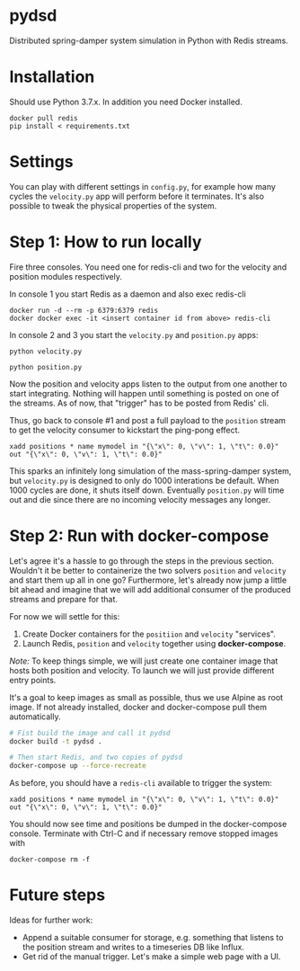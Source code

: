 # pydsd
Distributed spring-damper system simulation in Python with Redis streams.

# Installation

Should use Python 3.7.x.
In addition you need Docker installed.

```
docker pull redis
pip install < requirements.txt
```


# Settings

You can play with different settings in `config.py`, for example how many cycles the `velocity.py` app will perform before it terminates. It's also possible to tweak the physical properties of the system.


# Step 1: How to run locally

Fire three consoles. You need one for redis-cli and two for the velocity and position modules respectively.

In console 1 you start Redis as a daemon and also exec redis-cli
```
docker run -d --rm -p 6379:6379 redis
docker docker exec -it <insert container id from above> redis-cli
```

In console 2 and 3 you start the `velocity.py` and `position.py` apps:

```
python velocity.py
```

```
python position.py
```

Now the position and velocity apps listen to the output from one another to start integrating. Nothing will happen until something is posted on one of the streams. As of now, that "trigger" has to be posted from Redis' cli.

Thus, go back to console #1 and post a full payload to the `position` stream to get the
velocity consumer to kickstart the ping-pong effect.

```
xadd positions * name mymodel in "{\"x\": 0, \"v\": 1, \"t\": 0.0}" out "{\"x\": 0, \"v\": 1, \"t\": 0.0}"
```

This sparks an infinitely long simulation of the mass-spring-damper system, but `velocity.py` is designed to only do 1000 interations be default. When 1000 cycles are done, it shuts itself down. Eventually `position.py` will time out and die since there are no incoming velocity messages any longer.


# Step 2: Run with docker-compose

Let's agree it's a hassle to go through the steps in the previous section.
Wouldn't it be better to containerize the two solvers `position` and `velocity`
and start them up all in one go? Furthermore, let's already now jump a little
bit ahead and imagine that we will add additional consumer of the produced
streams and prepare for that.

For now we will settle for this:
1. Create Docker containers for the `positiion` and `velocity` "services".
2. Launch Redis, `position` and `velocity` together using **docker-compose**.

*Note:* To keep things simple, we will just create one container image that hosts
both position and velocity. To launch we will just provide different entry points.

It's a goal to keep images as small as possible, thus we use Alpine as root image. If not already installed, docker and docker-compose pull them automatically.

```bash
# Fist build the image and call it pydsd
docker build -t pydsd .

# Then start Redis, and two copies of pydsd
docker-compose up --force-recreate
```

As before, you should have a `redis-cli` available to trigger the system:

```
xadd positions * name mymodel in "{\"x\": 0, \"v\": 1, \"t\": 0.0}" out "{\"x\": 0, \"v\": 1, \"t\": 0.0}"
```

You should now see time and positions be dumped in the docker-compose console.
Terminate with Ctrl-C and if necessary remove stopped images with

```
docker-compose rm -f
```

# Future steps

Ideas for further work:
* Append a suitable consumer for storage, e.g. something that listens to the
position stream and writes to a timeseries DB like Influx.
* Get rid of the manual trigger. Let's make a simple web page with a UI.
